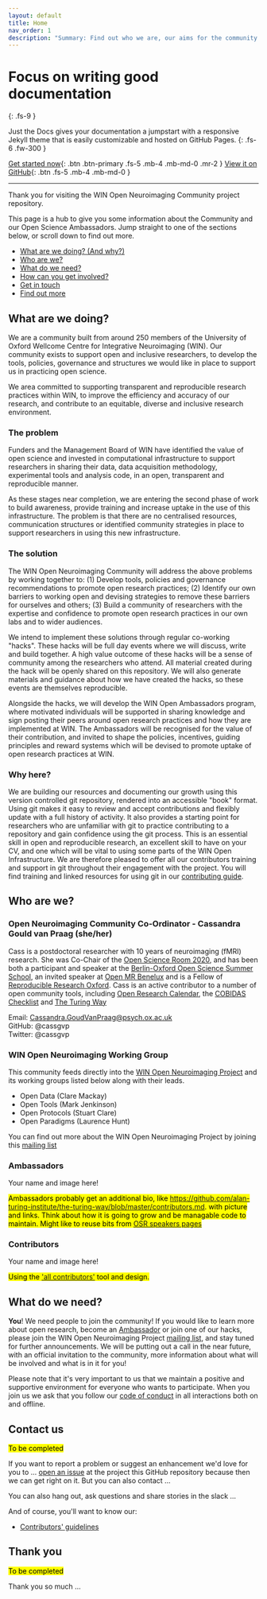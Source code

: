 ```yaml
---
layout: default
title: Home
nav_order: 1
description: "Summary: Find out who we are, our aims for the community and how to get involved!"
---
```



# Focus on writing good documentation
{: .fs-9 }

Just the Docs gives your documentation a jumpstart with a responsive Jekyll theme that is easily customizable and hosted on GitHub Pages.
{: .fs-6 .fw-300 }

[Get started now](#getting-started){: .btn .btn-primary .fs-5 .mb-4 .mb-md-0 .mr-2 } [View it on GitHub](https://github.com/pmarsceill/just-the-docs){: .btn .fs-5 .mb-4 .mb-md-0 }

---


Thank you for visiting the WIN Open Neuroimaging Community project repository.

This page is a hub to give you some information about the Community and our Open Science Ambassadors. Jump straight to one of the sections below, or scroll down to find out more.

* [What are we doing? (And why?)](#what-are-we-doing)
* [Who are we?](#who-are-we)
* [What do we need?](#what-do-we-need)
* [How can you get involved?](#get-involved)
* [Get in touch](#contact-us)
* [Find out more](#find-out-more)
<!-- * [Understand the jargon](#glossary) -->

## What are we doing?

We are a community built from around 250 members of the University of Oxford Wellcome Centre for Integrative Neuroimaging (WIN). Our community exists to support open and inclusive researchers, to develop the tools, policies, governance and structures we would like in place to support us in practicing open science.

We area committed to supporting transparent and reproducible research practices within WIN, to improve the efficiency and accuracy of our research, and contribute to an equitable, diverse and inclusive research environment.

### The problem

Funders and the Management Board of WIN have identified the value of open science and invested in computational infrastructure to support researchers in sharing their data, data acquisition methodology, experimental tools and analysis code, in an open, transparent and reproducible manner.

As these stages near completion, we are entering the second phase of work to build awareness, provide training and increase uptake in the use of this infrastructure. The problem is that there are no centralised resources, communication structures or identified community strategies in place to support researchers in using this new infrastructure.

### The solution

The WIN Open Neuroimaging Community will address the above problems by working together to: (1) Develop tools, policies and governance recommendations to promote open research practices; (2) Identify our own barriers to working open and devising strategies to remove these barriers for ourselves and others; (3) Build a community of researchers with the expertise and confidence to promote open research practices in our own labs and to wider audiences.

We intend to implement these solutions through regular co-working "hacks". These hacks will be full day events where we will discuss, write and build together. A high value outcome of these hacks will be a sense of community among the researchers who attend. All material created during the hack will be openly shared on this repository. We will also generate materials and guidance about how we have created the hacks, so these events are themselves reproducible.

Alongside the hacks, we will develop the WIN Open Ambassadors program, where motivated individuals will be supported in sharing knowledge and sign posting their peers around open research practices and how they are implemented at WIN. The Ambassadors will be recognised for the value of their contribution, and invited to shape the policies, incentives, guiding principles and reward systems which will be devised to promote uptake of open research practices at WIN.

### Why here?

We are building our resources and documenting our growth using this version controlled git repository, rendered into an accessible "book" format. Using git makes it easy to review and accept contributions and flexibly update with a full history of activity. It also provides a starting point for researchers who are unfamiliar with git to practice contributing to a repository and gain confidence using the git process. This is an essential skill in open and reproducible research, an excellent skill to have on your CV, and one which will be vital to using some parts of the WIN Open Infrastructure. We are therefore pleased to offer all our contributors training and support in git throughout their engagement with the project. You will find training and linked resources for using git in our [contributing guide](CONTRIBUTING.md).

## Who are we?

### Open Neuroimaging Community Co-Ordinator - Cassandra Gould van Praag (she/her)

Cass is a postdoctoral researcher with 10 years of neuroimaging (fMRI) research. She was Co-Chair of the [Open Science Room 2020](https://ohbm.github.io/osr2020/), and has been both a participant and speaker at the [Berlin-Oxford Open Science Summer School](https://www.nds.ox.ac.uk/events/oxford-berlin-summer-school-on-open-research-2019), an invited speaker at [Open MR Benelux](https://openmrbenelux.github.io/) and is a Fellow of [Reproducible Research Oxford](https://ox.ukrn.org/). Cass is an active contributor to a number of open community tools, including [Open Research Calendar](https://openresearchcalendar.github.io/Open-Research-Calendar/), the [COBIDAS Checklist](https://github.com/Remi-Gau/COBIDAS_chckls) and [The Turing Way](https://the-turing-way.netlify.com/introduction/introduction)

Email: Cassandra.GoudVanPraag@psych.ox.ac.uk  
GitHub: @cassgvp  
Twitter: @cassgvp

### WIN Open Neuroimaging Working Group

This community feeds directly into the [WIN Open Neuroimaging Project](https://www.win.ox.ac.uk/open-neuroimaging/open-neuroimaging-project) and its working groups listed below along with their leads.

* Open Data (Clare Mackay)
* Open Tools (Mark Jenkinson)
* Open Protocols (Stuart Clare)
* Open Paradigms (Laurence Hunt)

You can find out more about the WIN Open Neuroimaging Project by joining this [mailing list](https://mail.fmrib.ox.ac.uk/mailman/listinfo/win-open-imaging)

### Ambassadors
Your name and image here!

<mark>Ambassadors probably get an additional bio, like https://github.com/alan-turing-institute/the-turing-way/blob/master/contributors.md. with picture and links. Think about how it is going to grow and be managable code to maintain. Might like to reuse bits from [OSR speakers pages](https://ohbm.github.io/osr2020/speakers/)

### Contributors
Your name and image here!

<mark>Using the ['all contributors'](https://github.com/all-contributors/all-contributors) tool and design.

## What do we need?

**You**! We need people to join the community! If you would like to learn more about open research, become an [Ambassador](ambassadors/OpenAmbassadors.md) or join one of our hacks, please join the WIN Open Neuroimaging Project [mailing list](https://mail.fmrib.ox.ac.uk/mailman/listinfo/win-open-imaging), and stay tuned for further announcements. We will be putting out a call in the near future, with an official invitation to the community, more information about what will be involved and what is in it for you!

Please note that it's very important to us that we maintain a positive and supportive environment for everyone who wants to participate. When you join us we ask that you follow our [code of conduct](/docs/CODE_OF_CONDUCT.md) in all interactions both on and offline.


## Contact us

<mark>To be completed</mark>

If you want to report a problem or suggest an enhancement we'd love for you to ... [open an issue](../../issues) at the project this GitHub repository because then we can get right on it. But you can also contact ...

You can also hang out, ask questions and share stories in the slack ...

<!-- ## Find out more

You might be interested in:

* Roadmap -->

And of course, you'll want to know our:

* [Contributors' guidelines](CONTRIBUTING.md)



## Thank you

<mark>To be completed</mark>

Thank you so much ...

<!-- ## Glossary -->


<!-- # Welcome

This repository contains materials for the cultivation of the University of Oxford Wellcome Centre for Integrative Neuroimaging (WIN) Open Neuroimaging Community.



This README is based on the [STEMM Role Models](https://github.com/KirstieJane/STEMMRoleModels) example highlighted as good practice in the OLS call on community repository essential materials ([week 4](./Week 4-LicenceReadmeCoc.md)).

***



I -->
